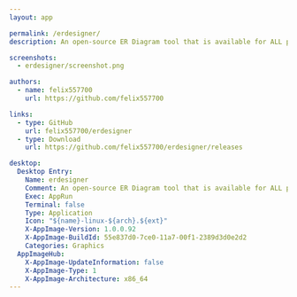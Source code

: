 ```yaml
---
layout: app

permalink: /erdesigner/
description: An open-source ER Diagram tool that is available for ALL platforms.

screenshots:
  - erdesigner/screenshot.png

authors:
  - name: felix557700
    url: https://github.com/felix557700

links:
  - type: GitHub
    url: felix557700/erdesigner
  - type: Download
    url: https://github.com/felix557700/erdesigner/releases

desktop:
  Desktop Entry:
    Name: erdesigner
    Comment: An open-source ER Diagram tool that is available for ALL platforms.
    Exec: AppRun
    Terminal: false
    Type: Application
    Icon: "${name}-linux-${arch}.${ext}"
    X-AppImage-Version: 1.0.0.92
    X-AppImage-BuildId: 55e837d0-7ce0-11a7-00f1-2389d3d0e2d2
    Categories: Graphics
  AppImageHub:
    X-AppImage-UpdateInformation: false
    X-AppImage-Type: 1
    X-AppImage-Architecture: x86_64
---
```

